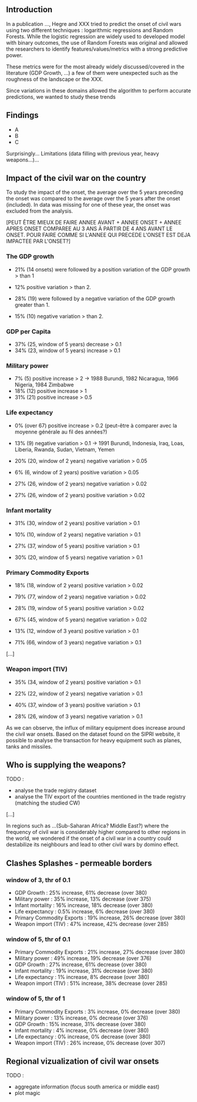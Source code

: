 ## Introduction

In a publication ..., Hegre and XXX tried to predict the onset of civil wars using two different techniques : logarithmic regressions and Random Forests. While the logistic regression are widely used to developed model with binary outcomes, the use of Random Forests was original and allowed the researchers to identify features/values/metrics with a strong predictive power.

These metrics were for the most already widely discussed/covered in the literature (GDP Growth, ...) a few of them were unexpected such as the roughness of the landscape or the XXX.

Since variations in these domains allowed the algorithm to perform accurate predictions, we wanted to study these trends

## Findings

- A
- B
- C

Surprisingly... Limitations (data filling with previous year, heavy weapons...)...

## Impact of the civil war on the country

To study the impact of the onset, the average over the 5 years preceding the onset was compared to the average over the 5 years after the onset (included). In data was missing for one of these year, the onset was excluded from the analysis.

[PEUT ÊTRE MIEUX DE FAIRE ANNEE AVANT + ANNEE ONSET + ANNEE APRES ONSET COMPAREE AU 3 ANS Ä PARTIR DE 4 ANS AVANT LE ONSET. POUR FAIRE COMME SI L'ANNEE QUI PRECEDE L'ONSET EST DEJA IMPACTEE PAR L'ONSET?]

### The GDP growth
- 21% (14 onsets) were followed by a position variation of the GDP growth > than 1
- 12% positive variation > than 2.

- 28% (19) were followed by a negative variation of the GDP growth greater than 1.
- 15% (10) negative variation > than 2.

### GDP per Capita
- 37% (25, window of 5 years) decrease > 0.1
- 34% (23, window of 5 years) increase > 0.1

### Military power
- 7% (5) positive increase > 2 -> 1988 Burundi, 1982 Nicaragua, 1966 Nigeria, 1984 Zimbabwe
- 18% (12) positive increase > 1
- 31% (21) positive increase > 0.5

### Life expectancy
- 0% (over 67) positive increase > 0.2 (peut-être à comparer avec la moyenne générale au fil des années?)
- 13% (9) negative variation > 0.1 -> 1991 Burundi, Indonesia, Iraq, Loas, Liberia, Rwanda, Sudan, Vietnam, Yemen

- 20% (20, window of 2 years) negative variation > 0.05
- 6% (6, window of 2 years) positive variation > 0.05

- 27% (26, window of 2 years) negative variation > 0.02
- 27% (26, window of 2 years) positive variation > 0.02

### Infant mortality

- 31% (30, window of 2 years) positive variation > 0.1
- 10% (10, window of 2 years) negative variation > 0.1

- 27% (37, window of 5 years) positive variation > 0.1
- 30% (20, window of 5 years) negative variation > 0.1

### Primary Commodity Exports

- 18% (18, window of 2 years) positive variation > 0.02
- 79% (77, window of 2 years) negative variation > 0.02

- 28% (19, window of 5 years) positive variation > 0.02
- 67% (45, window of 5 years) negative variation > 0.02

- 13% (12, window of 3 years) positive variation > 0.1
- 71% (66, window of 3 years) negative variation > 0.1

[...]

### Weapon import (TIV)

- 35% (34, window of 2 years) positive variation > 0.1
- 22% (22, window of 2 years) negative variation > 0.1

- 40% (37, window of 3 years) positive variation > 0.1
- 28% (26, window of 3 years) negative variation > 0.1

As we can observe, the influx of military equipment does increase around the civil war onsets. Based on the dataset found on the SIPRI website, it possible to analyse the transaction for heavy equipment such as planes, tanks and missiles.

## Who is supplying the weapons?

TODO :
- analyse the trade registry dataset
- analyse the TIV export of the countries mentioned in the trade registry (matching the studied CW)

[...]

In regions such as ...(Sub-Saharan Africa? Middle East?) where the frequency of civil war is considerably higher compared to other regions in the world, we wondered if the onset of a civil war in a country could destabilize its neighbours and lead to other civil wars by domino effect.

## Clashes Splashes - permeable borders

### window of 3, thr of 0.1
- GDP Growth : 25% increase, 61% decrease (over 380)
- Military power : 35% increase, 13% decrease (over 375)
- Infant mortality : 16% increase, 18% decrease (over 380)
- Life expectancy : 0.5% increase, 6% decrease (over 380)
- Primary Commodity Exports : 19% increase, 26% decrease (over 380)
- Weapon import (TIV) : 47% increase, 42% decrease (over 285)

### window of 5, thr of 0.1
- Primary Commodity Exports : 21% increase, 27% decrease (over 380)
- Military power : 49% increase, 19% decrease (over 376)
- GDP Growth : 27% increase, 61% decrease (over 380)
- Infant mortality : 19% increase, 31% decrease (over 380)
- Life expectancy : 1% increase, 8% decrease (over 380)
- Weapon import (TIV) : 51% increase, 38% decrease (over 285)

### window of 5, thr of 1
- Primary Commodity Exports : 3% increase, 0% decrease (over 380)
- Military power : 13% increase, 0% decrease (over 376)
- GDP Growth : 15% increase, 31% decrease (over 380)
- Infant mortality : 4% increase, 0% decrease (over 380)
- Life expectancy : 0% increase, 0% decrease (over 380)
- Weapon import (TIV) : 26% increase, 0% decrease (over 307)


## Regional vizualization of civil war onsets

TODO :
- aggregate information (focus south america or middle east)
- plot magic